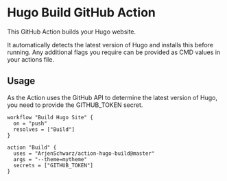 # Hugo Build GitHub Action

This GitHub Action builds your Hugo website.

It automatically detects the latest version of Hugo and installs this before running. Any additional flags you require can be provided as CMD values in your actions file.

## Usage

As the Action uses the GitHub API to determine the latest version of Hugo, you need to provide the GITHUB_TOKEN secret.

```hcl
workflow "Build Hugo Site" {
  on = "push"
  resolves = ["Build"]
}

action "Build" {
  uses = "ArjenSchwarz/action-hugo-build@master"
  args = "--theme=mytheme"
  secrets = ["GITHUB_TOKEN"]
}
```